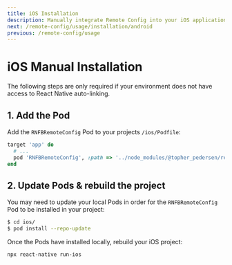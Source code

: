 ```yaml
---
title: iOS Installation
description: Manually integrate Remote Config into your iOS application.
next: /remote-config/usage/installation/android
previous: /remote-config/usage
---
```


# iOS Manual Installation

The following steps are only required if your environment does not have access to React Native
auto-linking.

## 1. Add the Pod

Add the `RNFBRemoteConfig` Pod to your projects `/ios/Podfile`:

```ruby
target 'app' do
  # ...
  pod 'RNFBRemoteConfig', :path => '../node_modules/@topher_pedersen/remote-config'
end
```

## 2. Update Pods & rebuild the project

You may need to update your local Pods in order for the `RNFBRemoteConfig` Pod to be installed in your project:

```bash
$ cd ios/
$ pod install --repo-update
```

Once the Pods have installed locally, rebuild your iOS project:

```bash
npx react-native run-ios
```
